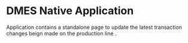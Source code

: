 # DMES Native Application
Application contains a standalone page to update the latest transaction changes  beign made on the production line .
 

